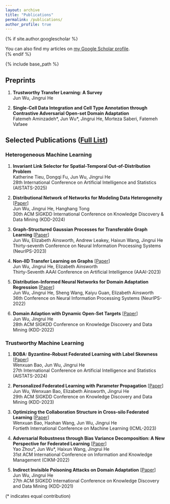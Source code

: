```yaml
---
layout: archive
title: "Publications"
permalink: /publications/
author_profile: true
---
```


{% if site.author.googlescholar %}
  <div class="wordwrap">You can also find my articles on <a href="{{site.author.googlescholar}}">my Google Scholar profile</a>.</div>
{% endif %}

{% include base_path %}

<!---
{% for post in site.publications reversed %}
  {% include archive-single.html %}
{% endfor %}
-->   

## Preprints

1. **Trustworthy Transfer Learning: A Survey**  
Jun Wu, Jingrui He

1. **Single-Cell Data Integration and Cell Type Annotation through Contrastive Adversarial Open-set Domain Adaptation**    
Fatemeh Aminzadeh\*, Jun Wu\*, Jingrui He, Morteza Saberi, Fatemeh Vafaee

## Selected Publications ([Full List](https://junwu6.github.io/full_publications/))

### Heterogeneous Machine Learning

1. **Invariant Link Selector for Spatial-Temporal Out-of-Distribution Problem**  
Katherine Tieu, Dongqi Fu, Jun Wu, Jingrui He  
28th International Conference on Artificial Intelligence and Statistics (AISTATS-2025)

1. **Distributional Network of Networks for Modeling Data Heterogeneity**  [[Paper](https://dl.acm.org/doi/abs/10.1145/3637528.3671994)]  
Jun Wu, Jingrui He, Hanghang Tong  
30th ACM SIGKDD International Conference on Knowledge Discovery & Data Mining (KDD-2024)  

1. **Graph-Structured Gaussian Processes for Transferable Graph Learning** [[Paper](https://proceedings.neurips.cc/paper_files/paper/2023/file/9f7f2f57d8eaf44b2f09020f64ff6d96-Paper-Conference.pdf)]  
Jun Wu, Elizabeth Ainsworth, Andrew Leakey, Haixun Wang, Jingrui He  
Thirty-seventh Conference on Neural Information Processing Systems (NeurIPS-2023)  

1. **Non-IID Transfer Learning on Graphs** [[Paper](https://ojs.aaai.org/index.php/AAAI/article/view/26231)]  
Jun Wu, Jingrui He, Elizabeth Ainsworth  
Thirty-Seventh AAAI Conference on Artificial Intelligence (AAAI-2023)  

1. **Distribution-Informed Neural Networks for Domain Adaptation Regression** [[Paper](https://proceedings.neurips.cc/paper_files/paper/2022/file/410bbba8388369d8bb5875544d1d4428-Paper-Conference.pdf)]  
Jun Wu, Jingrui He, Sheng Wang, Kaiyu Guan, Elizabeth Ainsworth  
36th Conference on Neural Information Processing Systems (NeurIPS-2022)  

1. **Domain Adaption with Dynamic Open-Set Targets** [[Paper](https://dl.acm.org/doi/abs/10.1145/3534678.3539235)]  
Jun Wu, Jingrui He  
28th ACM SIGKDD Conference on Knowledge Discovery and Data Mining (KDD-2022)  


### Trustworthy Machine Learning

1. **BOBA: Byzantine-Robust Federated Learning with Label Skewness** [[Paper](https://proceedings.mlr.press/v238/bao24a.html)]  
Wenxuan Bao, Jun Wu, Jingrui He  
27th International Conference on Artificial Intelligence and Statistics (AISTATS-2024)

1. **Personalized Federated Learning with Parameter Propagation** [[Paper](https://dl.acm.org/doi/abs/10.1145/3580305.3599464)]  
Jun Wu, Wenxuan Bao, Elizabeth Ainsworth, Jingrui He  
29th ACM SIGKDD Conference on Knowledge Discovery and Data Mining (KDD-2023)

1. **Optimizing the Collaboration Structure in Cross-silo Federated Learning** [[Paper](https://proceedings.mlr.press/v202/bao23b.html)]  
Wenxuan Bao, Haohan Wang, Jun Wu, Jingrui He  
Fortieth International Conference on Machine Learning (ICML-2023)

1. **Adversarial Robustness through Bias Variance Decomposition: A New Perspective for Federated Learning** [[Paper](https://dl.acm.org/doi/abs/10.1145/3511808.3557232)]  
Yao Zhou\*, Jun Wu\*, Haixun Wang, Jingrui He  
31st ACM International Conference on Information and Knowledge Management (CIKM-2022)  

1. **Indirect Invisible Poisoning Attacks on Domain Adaptation** [[Paper](https://dl.acm.org/doi/abs/10.1145/3447548.3467214)]  
Jun Wu, Jingrui He  
27th ACM SIGKDD International Conference on Knowledge Discovery and Data Mining (KDD-2021)  


(* indicates equal contribution)

